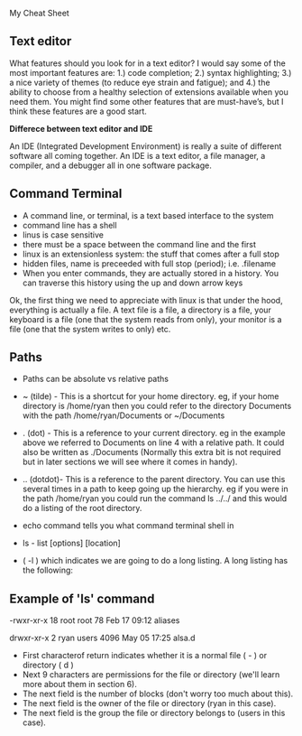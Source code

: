 My Cheat Sheet

## **Text editor**

What features should you look for in a text editor? I would say some
of the most important features are:
1.) code completion;
2.) syntax highlighting;
3.) a nice variety of themes (to reduce eye strain and
fatigue); and 4.) the ability to choose from a healthy selection of
extensions available when you need them. You might find some other
features that are must-have’s, but I think these features are a good
start.

**Differece between text editor and IDE**

An IDE (Integrated Development Environment) is really a suite of
different software all coming together. An IDE is a text editor, a file
manager, a compiler, and a debugger all in one software package.


## **Command Terminal**

- A command line, or terminal, is a text based interface to the system
- command line has a shell
- linus is case sensitive
- there must be a space between the command line and the first 
- linux is an extensionless system: the stuff that comes after a full stop
- hidden files, name is preceeded with full stop (period); i.e. .filename
- When you enter commands, they are actually stored in a history. You can traverse this history using the up and down arrow keys



Ok, the first thing we need to appreciate with linux is that under the hood, everything is actually a file. A text file is a file, a directory is a file, your keyboard is a file (one that the system reads from only), your monitor is a file (one that the system writes to only) etc.

## **Paths**

- Paths can be absolute vs relative paths
- ~ (tilde) - This is a shortcut for your home directory. eg, if your home directory is /home/ryan then you could refer to the directory Documents with the path /home/ryan/Documents or ~/Documents
- . (dot) - This is a reference to your current directory. eg in the example above we referred to Documents on line 4 with a relative path. It could also be written as ./Documents (Normally this extra bit is not required but in later sections we will see where it comes in handy).
- .. (dotdot)- This is a reference to the parent directory. You can use this several times in a path to keep going up the hierarchy. eg if you were in the path /home/ryan you could run the command ls ../../ and this would do a listing of the root directory.

- echo command tells you what command terminal shell in
- ls - list [options] [location]
- ( -l ) which indicates we are going to do a long listing. A long listing has the following:

## **Example of 'ls' command**
-rwxr-xr-x 18 root root 78 Feb 17 09:12 aliases

drwxr-xr-x  2 ryan users 4096 May 05 17:25 alsa.d

- First characterof return indicates whether it is a normal file ( - ) or directory ( d )
- Next 9 characters are permissions for the file or directory (we'll learn more about them in section 6).
- The next field is the number of blocks (don't worry too much about this).
- The next field is the owner of the file or directory (ryan in this case).
- The next field is the group the file or directory belongs to (users in this case).

